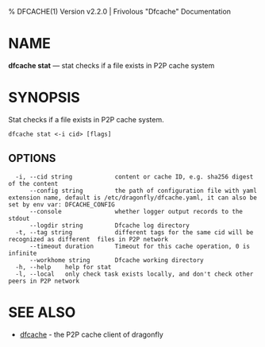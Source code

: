 % DFCACHE(1) Version v2.2.0 | Frivolous "Dfcache" Documentation

# NAME

**dfcache stat** — stat checks if a file exists in P2P cache system

# SYNOPSIS

Stat checks if a file exists in P2P cache system.

```shell
dfcache stat <-i cid> [flags]
```

## OPTIONS

```shell
  -i, --cid string            content or cache ID, e.g. sha256 digest of the content
      --config string         the path of configuration file with yaml extension name, default is /etc/dragonfly/dfcache.yaml, it can also be set by env var: DFCACHE_CONFIG
      --console               whether logger output records to the stdout
      --logdir string         Dfcache log directory
  -t, --tag string            different tags for the same cid will be recognized as different  files in P2P network
      --timeout duration      Timeout for this cache operation, 0 is infinite
      --workhome string       Dfcache working directory
  -h, --help    help for stat
  -l, --local   only check task exists locally, and don't check other peers in P2P network
```

# SEE ALSO

- [dfcache](dfcache.md) - the P2P cache client of dragonfly
